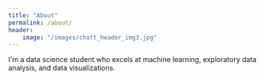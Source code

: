 ```yaml
---
title: "About"
permalink: /about/
header:
    image: "/images/chatt_header_img3.jpg"
---
```


I'm a data science student who excels at machine learning, exploratory data analysis,
and data visualizations.